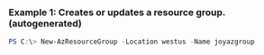 
### Example 1: Creates or updates a resource group. (autogenerated)
```powershell
PS C:\> New-AzResourceGroup -Location westus -Name joyazgroup


